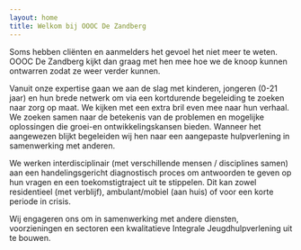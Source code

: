 ```yaml
---
layout: home
title: Welkom bij OOOC De Zandberg
---
```


Soms hebben cliënten en aanmelders het gevoel het niet meer te weten. OOOC De Zandberg kijkt dan graag met hen mee hoe we de knoop kunnen ontwarren zodat ze weer verder kunnen.

Vanuit onze expertise gaan we aan de slag met kinderen, jongeren (0-21 jaar) en hun brede netwerk om via een kortdurende begeleiding te zoeken naar zorg op maat. We kijken met een extra bril even mee naar hun verhaal. We zoeken samen naar de betekenis van de problemen en mogelijke oplossingen die groei-en ontwikkelingskansen bieden. Wanneer het aangewezen blijkt begeleiden wij hen naar een aangepaste hulpverlening in samenwerking met anderen.

We werken interdisciplinair (met verschillende mensen / disciplines samen) aan een handelingsgericht diagnostisch proces om antwoorden te geven op hun vragen en een toekomstigtraject uit te stippelen. Dit kan zowel residentieel (met verblijf), ambulant/mobiel (aan huis) of voor een korte periode in crisis.

Wij engageren ons om in samenwerking met andere diensten, voorzieningen en sectoren een
kwalitatieve Integrale Jeugdhulpverlening uit te bouwen.
